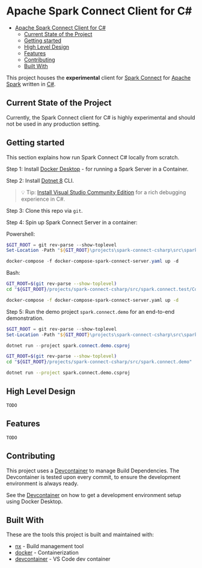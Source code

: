 # Apache Spark Connect Client for C#

<!-- TOC -->

- [Apache Spark Connect Client for C#](#apache-spark-connect-client-for-c)
  - [Current State of the Project](#current-state-of-the-project)
  - [Getting started](#getting-started)
  - [High Level Design](#high-level-design)
  - [Features](#features)
  - [Contributing](#contributing)
  - [Built With](#built-with)

<!-- /TOC -->

This project houses the **experimental** client for [Spark Connect](https://spark.apache.org/docs/latest/spark-connect-overview.html) for [Apache Spark](https://spark.apache.org/) written in [C#](https://learn.microsoft.com/en-us/dotnet/csharp/).

## Current State of the Project

Currently, the Spark Connect client for C# is highly experimental and should
not be used in any production setting.

## Getting started

This section explains how run Spark Connect C# locally from scratch.

Step 1: Install [Docker Desktop](https://www.docker.com/products/docker-desktop/) - for running a Spark Server in a Container.

Step 2: Install [Dotnet 8](https://dotnet.microsoft.com/en-us/download/dotnet/8.0) CLI.

> 💡 Tip: [Install Visual Studio Community Edition](https://visualstudio.microsoft.com/) for a rich debugging experience in C#.

Step 3: Clone this repo via `git`.

Step 4: Spin up Spark Connect Server in a container:

Powershell:

```powershell
$GIT_ROOT = git rev-parse --show-toplevel
Set-Location -Path "${GIT_ROOT}\projects\spark-connect-csharp\src\spark.connect.test\Common\SparkHost"

docker-compose -f docker-compose-spark-connect-server.yaml up -d
```

Bash:

```bash
GIT_ROOT=$(git rev-parse --show-toplevel)
cd "${GIT_ROOT}/projects/spark-connect-csharp/src/spark.connect.test/Common/SparkHost"

docker-compose -f docker-compose-spark-connect-server.yaml up -d
```

Step 5: Run the demo project `spark.connect.demo` for an end-to-end demonstration.

```powershell
$GIT_ROOT = git rev-parse --show-toplevel
Set-Location -Path "${GIT_ROOT}\projects\spark-connect-csharp\src\spark.connect.demo"

dotnet run --project spark.connect.demo.csproj
```

```bash
GIT_ROOT=$(git rev-parse --show-toplevel)
cd "${GIT_ROOT}/projects/spark-connect-csharp/src/spark.connect.demo"

dotnet run --project spark.connect.demo.csproj
```

## High Level Design

`TODO`

## Features

`TODO`

## Contributing

This project uses a [Devcontainer](https://code.visualstudio.com/docs/devcontainers/containers) to manage Build Dependencies. The Devcontainer is tested upon every commit, to ensure the development environment is always ready.

See the [Devcontainer](.devcontainer/README.md) on how to get a development environment setup using Docker Desktop.

## Built With

These are the tools this project is built and maintained with:

- [nx](https://nx.dev/getting-started/intro) - Build management tool
- [docker](https://www.docker.com/) - Containerization
- [devcontainer](https://code.visualstudio.com/docs/remote/containers) - VS Code dev container
